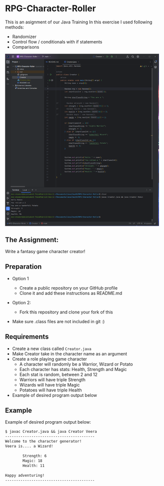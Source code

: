 # RPG-Character-Roller
This is an asignment of our Java Training
In this exercise I used following methods:
  - Randomizer
  - Control flow / conditionals with if statements
  - Comparisons 

![Screenshot of code](./img/Screenshot.png)

## The Assignment:

Write a fantasy game character creator!

## Preparation

- Option 1
  - Create a public repository on your GitHub profile
  - Clone it and add these instructions as README.md
- Option 2:
  - Fork this repository and clone your fork of this

- Make sure .class files are not included in git :)

## Requirements

- Create a new class called `Creator.java`
- Make Creator take in the character name as an argument
- Create a role playing game character
  - A character will randomly be a Warrior, Wizard or Potato
  - Each character has stats: Health, Strength and Magic
  - Each stat is random, between 2 and 12
  - Warriors will have triple Strength
  - Wizards will have triple Magic
  - Potatoes will have triple Health
- Example of desired program output below

## Example

Example of desired program output below:

```
$ javac Creator.java && java Creator Veera
-----------------------------------------
Welcome to the character generator!
Veera is.... a Wizard!

        Strength: 6
        Magic: 18
        Health: 11

Happy adventuring!
-----------------------------------------
```
